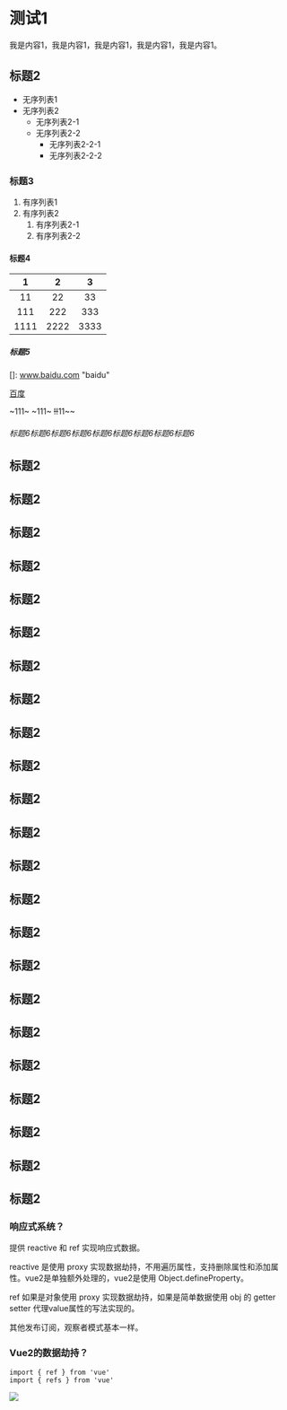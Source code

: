 # 测试1

我是内容1，我是内容1，我是内容1，我是内容1，我是内容1。

## 标题2

- 无序列表1
- 无序列表2
  - 无序列表2-1
  - 无序列表2-2
    - 无序列表2-2-1
    - 无序列表2-2-2

### 标题3

1. 有序列表1
2. 有序列表2
   1. 有序列表2-1
   2. 有序列表2-2

#### 标题4

|  1   |  2   |  3   |
| :--: | :--: | :--: |
|  11  |  22  |  33  |
| 111  | 222  | 333  |
| 1111 | 2222 | 3333 |



##### 标题5

[百度]: www.baidu.com	"百度"
[]: www.baidu.com	"baidu"

[百度](https://www.baidu.com)

[^脚注]: 注释

~111~
~111~
~~!!~~11~~







###### 标题6标题6标题6标题6标题6标题6标题6标题6标题6

## 标题2

## 标题2

## 标题2

## 标题2

## 标题2

## 标题2

## 标题2

## 标题2

## 标题2

## 标题2

## 标题2

## 标题2

## 标题2

## 标题2

## 标题2

## 标题2

## 标题2

## 标题2

## 标题2

## 标题2

## 标题2

## 标题2

## 标题2






### 响应式系统？

提供 reactive 和 ref 实现响应式数据。

reactive 是使用 proxy 实现数据劫持，不用遍历属性，支持删除属性和添加属性。vue2是单独额外处理的，vue2是使用 Object.defineProperty。

ref 如果是对象使用 proxy 实现数据劫持，如果是简单数据使用 obj 的 getter setter 代理value属性的写法实现的。

其他发布订阅，观察者模式基本一样。

### Vue2的数据劫持？

```vue
import { ref } from 'vue'
import { refs } from 'vue'
```

![](https://pic.imgdb.cn/item/64ae6b561ddac507cc1464c1.jpg)